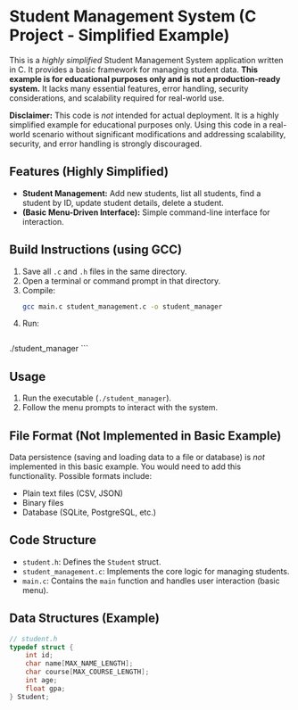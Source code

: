# Student Management System (C Project - Simplified Example)

This is a *highly simplified* Student Management System application written in C. It provides a basic framework for managing student data. **This example is for educational purposes only and is not a production-ready system.** It lacks many essential features, error handling, security considerations, and scalability required for real-world use.

**Disclaimer:** This code is *not* intended for actual deployment. It is a highly simplified example for educational purposes only. Using this code in a real-world scenario without significant modifications and addressing scalability, security, and error handling is strongly discouraged.

## Features (Highly Simplified)

*   **Student Management:** Add new students, list all students, find a student by ID, update student details, delete a student.
*   **(Basic Menu-Driven Interface):** Simple command-line interface for interaction.

## Build Instructions (using GCC)

1.  Save all `.c` and `.h` files in the same directory.
2.  Open a terminal or command prompt in that directory.
3.  Compile:
    ```bash
    gcc main.c student_management.c -o student_manager
    ```
4.  Run:
    ```bash
  ./student_manager
    ```

## Usage

1.  Run the executable (`./student_manager`).
2.  Follow the menu prompts to interact with the system.

## File Format (Not Implemented in Basic Example)

Data persistence (saving and loading data to a file or database) is *not* implemented in this basic example. You would need to add this functionality. Possible formats include:

*   Plain text files (CSV, JSON)
*   Binary files
*   Database (SQLite, PostgreSQL, etc.)

## Code Structure

*   `student.h`: Defines the `Student` struct.
*   `student_management.c`: Implements the core logic for managing students.
*   `main.c`: Contains the `main` function and handles user interaction (basic menu).

## Data Structures (Example)

```c
// student.h
typedef struct {
    int id;
    char name[MAX_NAME_LENGTH];
    char course[MAX_COURSE_LENGTH];
    int age;
    float gpa;
} Student;
